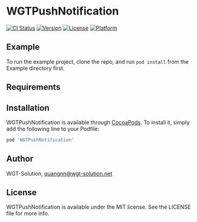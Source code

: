 # WGTPushNotification

[![CI Status](https://img.shields.io/travis/quang.nguyen/WGTPushNotification.svg?style=flat)](https://travis-ci.org/quang.nguyen/WGTPushNotification)
[![Version](https://img.shields.io/cocoapods/v/WGTPushNotification.svg?style=flat)](https://cocoapods.org/pods/WGTPushNotification)
[![License](https://img.shields.io/cocoapods/l/WGTPushNotification.svg?style=flat)](https://cocoapods.org/pods/WGTPushNotification)
[![Platform](https://img.shields.io/cocoapods/p/WGTPushNotification.svg?style=flat)](https://cocoapods.org/pods/WGTPushNotification)

## Example

To run the example project, clone the repo, and run `pod install` from the Example directory first.

## Requirements

## Installation

WGTPushNotification is available through [CocoaPods](https://cocoapods.org). To install
it, simply add the following line to your Podfile:

```ruby
pod 'WGTPushNotification'
```

## Author

WGT-Solution, quangnn@wgt-solution.net

## License

WGTPushNotification is available under the MIT license. See the LICENSE file for more info.
